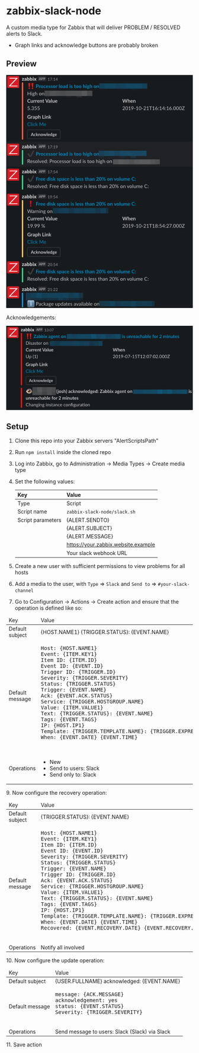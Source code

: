 # zabbix-slack-node
A custom media type for Zabbix that will deliver PROBLEM / RESOLVED alerts to Slack.

* Graph links and acknowledge buttons are probably broken

## Preview
![Preview](https://github.com/josh-g/zabbix-slack-node/raw/images/images/preview.png)

Acknowledgements:

![Acknowledgements](https://github.com/josh-g/zabbix-slack-node/raw/images/images/acknowledge.png)


## Setup
1. Clone this repo into your Zabbix servers "AlertScriptsPath"
2. Run `npm install` inside the cloned repo
3. Log into Zabbix, go to Administration -> Media Types -> Create media type
4. Set the following values:

    | Key | Value |
    | - | - |
    | Type | Script |
    | Script name | `zabbix-slack-node/slack.sh` |
    | Script parameters | {ALERT.SENDTO} |
    |  | {ALERT.SUBJECT} |
    |  | {ALERT.MESSAGE} |
    |  | https://your.zabbix.website.example |
    |  | Your slack webhook URL |

6. Create a new user with sufficient permissions to view problems for all hosts
7. Add a media to the user, with `Type` => `Slack` and `Send to` => `#your-slack-channel`
8. Go to Configuration -> Actions -> Create action and ensure that the operation is defined like so:
<table>
    <thead>
        <tr>
            <td>Key</td>
            <td>Value</td>
        </tr>
    </thead>
    <tbody>
        <tr>
            <td>Default subject</td>
            <td>{HOST.NAME1} {TRIGGER.STATUS}: {EVENT.NAME}</td>
        </tr>
        <tr>
            <td>Default message</td>
            <td>
                <pre>
Host: {HOST.NAME1}
Event: {ITEM.KEY1}
Item ID: {ITEM.ID}
Event ID: {EVENT.ID}
Trigger ID: {TRIGGER.ID}
Severity: {TRIGGER.SEVERITY}
Status: {TRIGGER.STATUS}
Trigger: {EVENT.NAME}
Ack: {EVENT.ACK.STATUS}
Service: {TRIGGER.HOSTGROUP.NAME}
Value: {ITEM.VALUE1}
Text: {TRIGGER.STATUS}: {EVENT.NAME}
Tags: {EVENT.TAGS}
IP: {HOST.IP1}
Template: {TRIGGER.TEMPLATE.NAME}: {TRIGGER.EXPRESSION}
When: {EVENT.DATE} {EVENT.TIME}
                </pre>
            </td>
        </tr>
        <tr>
            <td>Operations</td>
            <td>
                <ul>
                    <li>New</li>
                    <li>Send to users: Slack</li>
                    <li>Send only to: Slack</li>
                </ul>
            </td>
        </tr>
    </tbody>
</table>
9. Now configure the recovery operation:
<table>
    <thead>
        <tr>
            <td>Key</td>
            <td>Value</td>
        </tr>
    </thead>
    <tbody>
        <tr>
            <td>Default subject</td>
            <td>{TRIGGER.STATUS}: {EVENT.NAME}</td>
        </tr>
        <tr>
            <td>Default message</td>
            <td>
                <pre>
Host: {HOST.NAME1}
Event: {ITEM.KEY1}
Item ID: {ITEM.ID}
Event ID: {EVENT.ID}
Severity: {TRIGGER.SEVERITY}
Status: {TRIGGER.STATUS}
Trigger: {EVENT.NAME}
Trigger ID: {TRIGGER.ID}
Ack: {EVENT.ACK.STATUS}
Service: {TRIGGER.HOSTGROUP.NAME}
Value: {ITEM.VALUE1}
Text: {TRIGGER.STATUS}: {EVENT.NAME}
Tags: {EVENT.TAGS}
IP: {HOST.IP1}
Template: {TRIGGER.TEMPLATE.NAME}: {TRIGGER.EXPRESSION}
When: {EVENT.DATE} {EVENT.TIME}
Recovered: {EVENT.RECOVERY.DATE} {EVENT.RECOVERY.TIME}
                </pre>
            </td>
        </tr>
        <tr>
            <td>Operations</td>
            <td>
                Notify all involved
            </td>
        </tr>
    </tbody>
</table>
10. Now configure the update operation:
<table>
    <thead>
        <tr>
            <td>Key</td>
            <td>Value</td>
        </tr>
    </thead>
    <tbody>
        <tr>
            <td>Default subject</td>
            <td>{USER.FULLNAME} acknowledged: {EVENT.NAME}</td>
        </tr>
        <tr>
            <td>Default message</td>
            <td>
                <pre>
message: {ACK.MESSAGE}
acknowledgement: yes
status: {EVENT.STATUS}
Severity: {TRIGGER.SEVERITY}
                </pre>
            </td>
        </tr>
        <tr>
            <td>Operations</td>
            <td>
                Send message to users: Slack (Slack) via Slack
            </td>
        </tr>
    </tbody>
</table>
11. Save action
